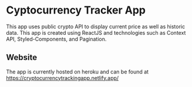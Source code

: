 # Cyptocurrency Tracker App

This app uses public crypto API to display current price as well as historic data.
This app is created using ReactJS and technologies such as Context API, Styled-Components, and Pagination.

## Website

The app is currently hosted on heroku and can be found at https://cryptocurrencytrackingapp.netlify.app/
